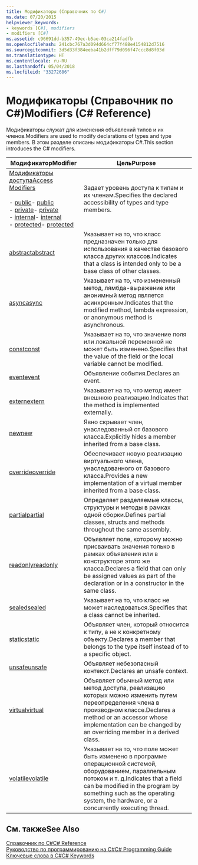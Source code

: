 ```yaml
---
title: Модификаторы (Справочник по C#)
ms.date: 07/20/2015
helpviewer_keywords:
- keywords [C#], modifiers
- modifiers [C#]
ms.assetid: c96691dd-b357-49ec-b5ae-03ca214fadfb
ms.openlocfilehash: 241cbc767a3d094d664cf77f488e4154812d7516
ms.sourcegitcommit: 3d5d33f384eeba41b2dff79d096f47ccc8d8f03d
ms.translationtype: HT
ms.contentlocale: ru-RU
ms.lasthandoff: 05/04/2018
ms.locfileid: "33272686"
---
```

# <a name="modifiers-c-reference"></a><span data-ttu-id="1922c-102">Модификаторы (Справочник по C#)</span><span class="sxs-lookup"><span data-stu-id="1922c-102">Modifiers (C# Reference)</span></span>
<span data-ttu-id="1922c-103">Модификаторы служат для изменения объявлений типов и их членов.</span><span class="sxs-lookup"><span data-stu-id="1922c-103">Modifiers are used to modify declarations of types and type members.</span></span> <span data-ttu-id="1922c-104">В этом разделе описаны модификаторы C#.</span><span class="sxs-lookup"><span data-stu-id="1922c-104">This section introduces the C# modifiers.</span></span>  
  
|<span data-ttu-id="1922c-105">Модификатор</span><span class="sxs-lookup"><span data-stu-id="1922c-105">Modifier</span></span>|<span data-ttu-id="1922c-106">Цель</span><span class="sxs-lookup"><span data-stu-id="1922c-106">Purpose</span></span>|  
|--------------|-------------|  
|[<span data-ttu-id="1922c-107">Модификаторы доступа</span><span class="sxs-lookup"><span data-stu-id="1922c-107">Access Modifiers</span></span>](../../../csharp/language-reference/keywords/access-modifiers.md)<br /><br /> <span data-ttu-id="1922c-108">-   [public](../../../csharp/language-reference/keywords/public.md)</span><span class="sxs-lookup"><span data-stu-id="1922c-108">-   [public](../../../csharp/language-reference/keywords/public.md)</span></span><br /><span data-ttu-id="1922c-109">-   [private](../../../csharp/language-reference/keywords/private.md)</span><span class="sxs-lookup"><span data-stu-id="1922c-109">-   [private](../../../csharp/language-reference/keywords/private.md)</span></span><br /><span data-ttu-id="1922c-110">-   [internal](../../../csharp/language-reference/keywords/internal.md)</span><span class="sxs-lookup"><span data-stu-id="1922c-110">-   [internal](../../../csharp/language-reference/keywords/internal.md)</span></span><br /><span data-ttu-id="1922c-111">-   [protected](../../../csharp/language-reference/keywords/protected.md)</span><span class="sxs-lookup"><span data-stu-id="1922c-111">-   [protected](../../../csharp/language-reference/keywords/protected.md)</span></span>|<span data-ttu-id="1922c-112">Задает уровень доступа к типам и их членам.</span><span class="sxs-lookup"><span data-stu-id="1922c-112">Specifies the declared accessibility of types and type members.</span></span>|  
|[<span data-ttu-id="1922c-113">abstract</span><span class="sxs-lookup"><span data-stu-id="1922c-113">abstract</span></span>](../../../csharp/language-reference/keywords/abstract.md)|<span data-ttu-id="1922c-114">Указывает на то, что класс предназначен только для использования в качестве базового класса других классов.</span><span class="sxs-lookup"><span data-stu-id="1922c-114">Indicates that a class is intended only to be a base class of other classes.</span></span>|  
|[<span data-ttu-id="1922c-115">async</span><span class="sxs-lookup"><span data-stu-id="1922c-115">async</span></span>](../../../csharp/language-reference/keywords/async.md)|<span data-ttu-id="1922c-116">Указывает на то, что измененный метод, лямбда-выражение или анонимный метод является асинхронным.</span><span class="sxs-lookup"><span data-stu-id="1922c-116">Indicates that the modified method, lambda expression, or anonymous method is asynchronous.</span></span>|  
|[<span data-ttu-id="1922c-117">const</span><span class="sxs-lookup"><span data-stu-id="1922c-117">const</span></span>](../../../csharp/language-reference/keywords/const.md)|<span data-ttu-id="1922c-118">Указывает на то, что значение поля или локальной переменной не может быть изменено.</span><span class="sxs-lookup"><span data-stu-id="1922c-118">Specifies that the value of the field or the local variable cannot be modified.</span></span>|  
|[<span data-ttu-id="1922c-119">event</span><span class="sxs-lookup"><span data-stu-id="1922c-119">event</span></span>](../../../csharp/language-reference/keywords/event.md)|<span data-ttu-id="1922c-120">Объявление события.</span><span class="sxs-lookup"><span data-stu-id="1922c-120">Declares an event.</span></span>|  
|[<span data-ttu-id="1922c-121">extern</span><span class="sxs-lookup"><span data-stu-id="1922c-121">extern</span></span>](../../../csharp/language-reference/keywords/extern.md)|<span data-ttu-id="1922c-122">Указывает на то, что метод имеет внешнюю реализацию.</span><span class="sxs-lookup"><span data-stu-id="1922c-122">Indicates that the method is implemented externally.</span></span>|  
|[<span data-ttu-id="1922c-123">new</span><span class="sxs-lookup"><span data-stu-id="1922c-123">new</span></span>](../../../csharp/language-reference/keywords/new.md)|<span data-ttu-id="1922c-124">Явно скрывает член, унаследованный от базового класса.</span><span class="sxs-lookup"><span data-stu-id="1922c-124">Explicitly hides a member inherited from a base class.</span></span>|  
|[<span data-ttu-id="1922c-125">override</span><span class="sxs-lookup"><span data-stu-id="1922c-125">override</span></span>](../../../csharp/language-reference/keywords/override.md)|<span data-ttu-id="1922c-126">Обеспечивает новую реализацию виртуального члена, унаследованного от базового класса.</span><span class="sxs-lookup"><span data-stu-id="1922c-126">Provides a new implementation of a virtual member inherited from a base class.</span></span>|  
|[<span data-ttu-id="1922c-127">partial</span><span class="sxs-lookup"><span data-stu-id="1922c-127">partial</span></span>](../../../csharp/language-reference/keywords/partial-type.md)|<span data-ttu-id="1922c-128">Определяет разделяемые классы, структуры и методы в рамках одной сборки.</span><span class="sxs-lookup"><span data-stu-id="1922c-128">Defines partial classes, structs and methods throughout the same assembly.</span></span>|  
|[<span data-ttu-id="1922c-129">readonly</span><span class="sxs-lookup"><span data-stu-id="1922c-129">readonly</span></span>](../../../csharp/language-reference/keywords/readonly.md)|<span data-ttu-id="1922c-130">Объявляет поле, которому можно присваивать значения только в рамках объявления или в конструкторе этого же класса.</span><span class="sxs-lookup"><span data-stu-id="1922c-130">Declares a field that can only be assigned values as part of the declaration or in a constructor in the same class.</span></span>|  
|[<span data-ttu-id="1922c-131">sealed</span><span class="sxs-lookup"><span data-stu-id="1922c-131">sealed</span></span>](../../../csharp/language-reference/keywords/sealed.md)|<span data-ttu-id="1922c-132">Указывает на то, что класс не может наследоваться.</span><span class="sxs-lookup"><span data-stu-id="1922c-132">Specifies that a class cannot be inherited.</span></span>|  
|[<span data-ttu-id="1922c-133">static</span><span class="sxs-lookup"><span data-stu-id="1922c-133">static</span></span>](../../../csharp/language-reference/keywords/static.md)|<span data-ttu-id="1922c-134">Объявляет член, который относится к типу, а не к конкретному объекту.</span><span class="sxs-lookup"><span data-stu-id="1922c-134">Declares a member that belongs to the type itself instead of to a specific object.</span></span>|  
|[<span data-ttu-id="1922c-135">unsafe</span><span class="sxs-lookup"><span data-stu-id="1922c-135">unsafe</span></span>](../../../csharp/language-reference/keywords/unsafe.md)|<span data-ttu-id="1922c-136">Объявляет небезопасный контекст.</span><span class="sxs-lookup"><span data-stu-id="1922c-136">Declares an unsafe context.</span></span>|  
|[<span data-ttu-id="1922c-137">virtual</span><span class="sxs-lookup"><span data-stu-id="1922c-137">virtual</span></span>](../../../csharp/language-reference/keywords/virtual.md)|<span data-ttu-id="1922c-138">Объявляет обычный метод или метод доступа, реализацию которых можно изменить путем переопределения члена в производном классе.</span><span class="sxs-lookup"><span data-stu-id="1922c-138">Declares a method or an accessor whose implementation can be changed by an overriding member in a derived class.</span></span>|  
|[<span data-ttu-id="1922c-139">volatile</span><span class="sxs-lookup"><span data-stu-id="1922c-139">volatile</span></span>](../../../csharp/language-reference/keywords/volatile.md)|<span data-ttu-id="1922c-140">Указывает на то, что поле может быть изменено в программе операционной системой, оборудованием, параллельным потоком и т. д.</span><span class="sxs-lookup"><span data-stu-id="1922c-140">Indicates that a field can be modified in the program by something such as the operating system, the hardware, or a concurrently executing thread.</span></span>|  
  
## <a name="see-also"></a><span data-ttu-id="1922c-141">См. также</span><span class="sxs-lookup"><span data-stu-id="1922c-141">See Also</span></span>  
 [<span data-ttu-id="1922c-142">Справочник по C#</span><span class="sxs-lookup"><span data-stu-id="1922c-142">C# Reference</span></span>](../../../csharp/language-reference/index.md)  
 [<span data-ttu-id="1922c-143">Руководство по программированию на C#</span><span class="sxs-lookup"><span data-stu-id="1922c-143">C# Programming Guide</span></span>](../../../csharp/programming-guide/index.md)  
 [<span data-ttu-id="1922c-144">Ключевые слова в C#</span><span class="sxs-lookup"><span data-stu-id="1922c-144">C# Keywords</span></span>](../../../csharp/language-reference/keywords/index.md)
